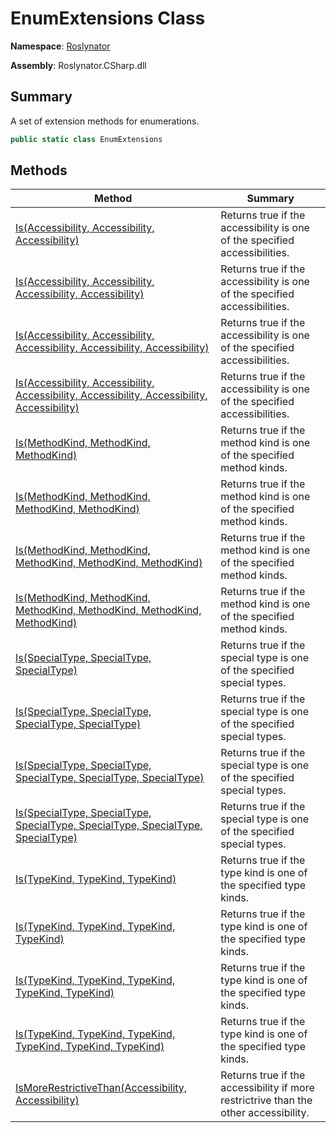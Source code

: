 # EnumExtensions Class

**Namespace**: [Roslynator](../README.md)

**Assembly**: Roslynator\.CSharp\.dll

## Summary

A set of extension methods for enumerations\.

```csharp
public static class EnumExtensions
```

## Methods

| Method | Summary |
| ------ | ------- |
| [Is(Accessibility, Accessibility, Accessibility)](Is/README.md) | Returns true if the accessibility is one of the specified accessibilities\. |
| [Is(Accessibility, Accessibility, Accessibility, Accessibility)](Is/README.md) | Returns true if the accessibility is one of the specified accessibilities\. |
| [Is(Accessibility, Accessibility, Accessibility, Accessibility, Accessibility)](Is/README.md) | Returns true if the accessibility is one of the specified accessibilities\. |
| [Is(Accessibility, Accessibility, Accessibility, Accessibility, Accessibility, Accessibility)](Is/README.md) | Returns true if the accessibility is one of the specified accessibilities\. |
| [Is(MethodKind, MethodKind, MethodKind)](Is/README.md) | Returns true if the method kind is one of the specified method kinds\. |
| [Is(MethodKind, MethodKind, MethodKind, MethodKind)](Is/README.md) | Returns true if the method kind is one of the specified method kinds\. |
| [Is(MethodKind, MethodKind, MethodKind, MethodKind, MethodKind)](Is/README.md) | Returns true if the method kind is one of the specified method kinds\. |
| [Is(MethodKind, MethodKind, MethodKind, MethodKind, MethodKind, MethodKind)](Is/README.md) | Returns true if the method kind is one of the specified method kinds\. |
| [Is(SpecialType, SpecialType, SpecialType)](Is/README.md) | Returns true if the special type is one of the specified special types\. |
| [Is(SpecialType, SpecialType, SpecialType, SpecialType)](Is/README.md) | Returns true if the special type is one of the specified special types\. |
| [Is(SpecialType, SpecialType, SpecialType, SpecialType, SpecialType)](Is/README.md) | Returns true if the special type is one of the specified special types\. |
| [Is(SpecialType, SpecialType, SpecialType, SpecialType, SpecialType, SpecialType)](Is/README.md) | Returns true if the special type is one of the specified special types\. |
| [Is(TypeKind, TypeKind, TypeKind)](Is/README.md) | Returns true if the type kind is one of the specified type kinds\. |
| [Is(TypeKind, TypeKind, TypeKind, TypeKind)](Is/README.md) | Returns true if the type kind is one of the specified type kinds\. |
| [Is(TypeKind, TypeKind, TypeKind, TypeKind, TypeKind)](Is/README.md) | Returns true if the type kind is one of the specified type kinds\. |
| [Is(TypeKind, TypeKind, TypeKind, TypeKind, TypeKind, TypeKind)](Is/README.md) | Returns true if the type kind is one of the specified type kinds\. |
| [IsMoreRestrictiveThan(Accessibility, Accessibility)](IsMoreRestrictiveThan/README.md) | Returns true if the accessibility if more restrictrive than the other accessibility\. |

